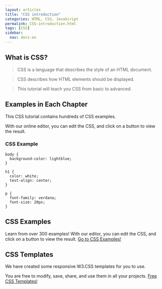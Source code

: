 ```yaml
---
layout: articles
title: "CSS introduction"
categories: HTML, CSS, JavaScript
permalink: CSS-introduction.html
tags: [CSS]
sidebar: 
  nav: docs-en
---
```


## What is CSS?
> CSS is a language that describes the style of an HTML document.

> CSS describes how HTML elements should be displayed.

> This tutorial will teach you CSS from basic to advanced.

## Examples in Each Chapter
This CSS tutorial contains hundreds of CSS examples.

With our online editor, you can edit the CSS, and click on a button to view the result.

### CSS Example

    body {
      background-color: lightblue;
    }
    
    h1 {
      color: white;
      text-align: center;
    }
    
    p {
      font-family: verdana;
      font-size: 20px;
    }

## CSS Examples
Learn from over 300 examples! With our editor, you can edit the CSS, and click on a button to view the result.
[Go to CSS Examples!][1]


## CSS Templates
We have created some responsive W3.CSS templates for you to use.

You are free to modify, save, share, and use them in all your projects.
[Free CSS Templates!][2]



[1]: https://www.w3schools.com/css/css_examples.asp
[2]: https://www.w3schools.com/css/css_rwd_templates.asp

  
